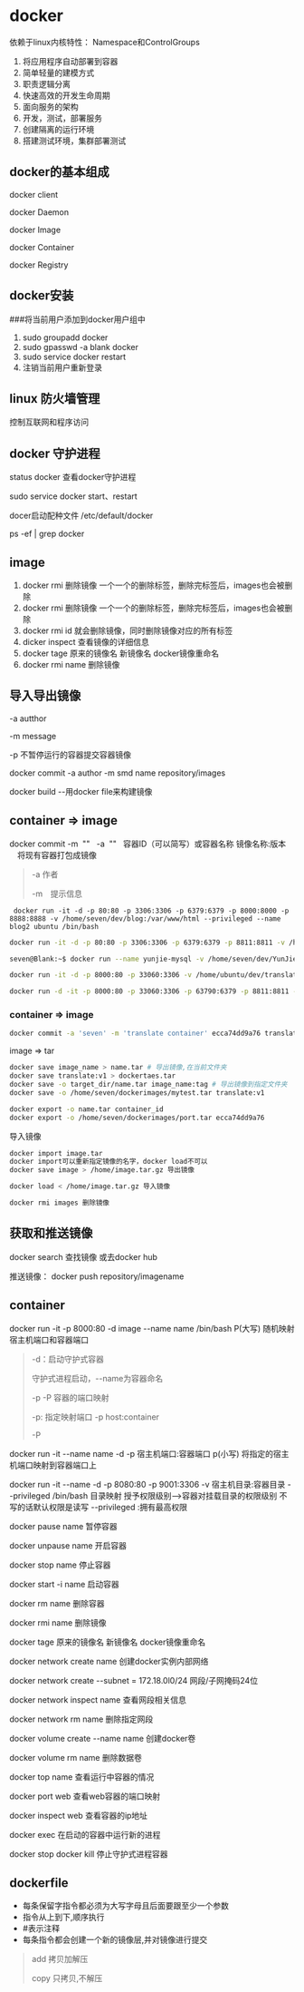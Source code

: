 # docker

依赖于linux内核特性： Namespace和ControlGroups

1. 将应用程序自动部署到容器
2. 简单轻量的建模方式
3. 职责逻辑分离
4. 快速高效的开发生命周期
5. 面向服务的架构
6. 开发，测试，部署服务
7. 创建隔离的运行环境
8. 搭建测试环境，集群部署测试

## docker的基本组成

docker client

docker Daemon

docker Image

docker Container

docker Registry

## docker安装

###将当前用户添加到docker用户组中

1. sudo groupadd docker
2. sudo gpasswd -a blank docker
3. sudo service docker restart
4. 注销当前用户重新登录

## linux 防火墙管理

控制互联网和程序访问

## docker 守护进程

status docker 查看docker守护进程

sudo service docker start、restart 

docer启动配种文件  /etc/default/docker

ps -ef | grep docker

## image

1. docker rmi 删除镜像 一个一个的删除标签，删除完标签后，images也会被删除
2. docker rmi 删除镜像 一个一个的删除标签，删除完标签后，images也会被删除
3. docker rmi id 就会删除镜像，同时删除镜像对应的所有标签
4. dicker inspect 查看镜像的详细信息
5. docker tage 原来的镜像名 新镜像名 docker镜像重命名
6. docker rmi name 删除镜像

## 导入导出镜像

-a autthor

-m message

-p 不暂停运行的容器提交容器镜像

docker commit -a author -m smd name repository/images

docker build     --用docker file来构建镜像

## container => image

docker commit -m  ""   -a  ""   容器ID（可以简写）或容器名称 镜像名称:版本 　将现有容器打包成镜像

> -a 作者
>
> -m　提示信息

```shell
 docker run -it -d -p 80:80 -p 3306:3306 -p 6379:6379 -p 8000:8000 -p 8888:8888 -v /home/seven/dev/blog:/var/www/html --privileged --name blog2 ubuntu /bin/bash
```

```bash
docker run -it -d -p 80:80 -p 3306:3306 -p 6379:6379 -p 8811:8811 -v /home/seven/dev/blog2:/var/www/html --privileged --name blog seven/blog /bin/bash
```

```bash
seven@Blank:~$ docker run --name yunjie-mysql -v /home/seven/dev/YunJie3.7.1_for_linux/mysqldocker:/etc/mysql/conf.d --privileged -p 33060:3306 -e MYSQL_ROOT_PASSWORD=0707 -d mysql:5.7
```

```bash
docker run -it -d -p 8000:80 -p 33060:3306 -v /home/ubuntu/dev/translation/translate-backend/translate:/var/www/html --privileged --name translate-backend translate:v1 /bin/bash
```

```bash
docker run -d -it -p 8000:80 -p 33060:3306 -p 63790:6379 -p 8811:8811 -v /home/blank/code/translation/translate-backend:/var/www/html --privileged --name translate-dev translate:v2
```



### container => image

```bash
docker commit -a 'seven' -m 'translate container' ecca74dd9a76 translate:v1
```

image => tar

```bash
docker save image_name > name.tar # 导出镜像,在当前文件夹
docker save translate:v1 > dockertaes.tar
docker save -o target_dir/name.tar image_name:tag # 导出镜像到指定文件夹
docker save -o /home/seven/dockerimages/mytest.tar translate:v1 

docker export -o name.tar container_id
docker export -o /home/seven/dockerimages/port.tar ecca74dd9a76
```

导入镜像

```bash
docker import image.tar
docker import可以重新指定镜像的名字，docker load不可以
docker save image > /home/image.tar.gz 导出镜像

docker load < /home/image.tar.gz 导入镜像

docker rmi images 删除镜像
```



## 获取和推送镜像

docker search 查找镜像 或去docker  hub

推送镜像： docker push repository/imagename



## container

docker run -it -p 8000:80  -d image --name name  /bin/bash P(大写) 随机映射宿主机端口和容器端口

>  -d：启动守护式容器
>
> 守护式进程启动，--name为容器命名
>
>  -p -P 容器的端口映射
>
> -p: 指定映射端口 -p host:container
>
> -P 

docker run -it --name name -d -p 宿主机端口:容器端口 p(小写) 将指定的宿主机端口映射到容器端口上

docker run -it --name -d -p 8080:80 -p 9001:3306 -v 宿主机目录:容器目录  --privileged  /bin/bash 目录映射 授予权限级别-->容器对挂载目录的权限级别 不写的话默认权限是读写 --privileged :拥有最高权限

docker pause name 暂停容器

docker unpause name 开启容器

docker stop name 停止容器

docker start -i name 启动容器

docker rm name 删除容器

docker rmi name 删除镜像

docker tage 原来的镜像名 新镜像名    docker镜像重命名

docker network create name 创建docker实例内部网络

docker network create --subnet = 172.18.0l0/24 网段/子网掩码24位 

docker network inspect name 查看网段相关信息

docker network rm name 删除指定网段

docker volume create --name name 创建docker卷

docker volume rm name 删除数据卷

docker top  name 查看运行中容器的情况

docker port web 查看web容器的端口映射

docker inspect web 查看容器的ip地址 

docker exec  在启动的容器中运行新的进程

docker stop docker kill 停止守护式进程容器





## dockerfile

- 每条保留字指令都必须为大写字母且后面要跟至少一个参数
- 指令从上到下,顺序执行
- \#表示注释
- 每条指令都会创建一个新的镜像层,并对镜像进行提交 

 

> add 拷贝加解压
>
> copy 只拷贝,不解压